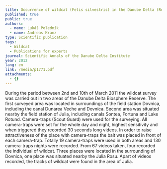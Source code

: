 ```yaml
---
title: Occurrence of wildcat (Felis silvestris) in the Danube Delta (Romania)
published: true
public: true
authors:
  - name: Lukáš Poledník
  - name: Andreas Kranz
type: Scientific publication
tags:
  - Wildcat
  - Publications for experts
journal: Scientific Annals of the Danube Delta Institute
year: 2012
lang: en
link: /media/p1771.pdf
attachments:
  - {}
---
```

During the period between 2nd and 10th of March 2011 the wildcat survey was carried out in two areas of the Danube Delta Biosphere Reserve. The first surveyed area was located in surroundings of the field station Dovnica, including the canal Dunarea Veche and Dovnica. Second area was situated nearby the field station of Julia, including canals Sontea, Fortuna and Lake Rotund. Camera-traps (Scout Guard) were used for the surveying. All camera-traps were set for the whole day and night, highest sensitivity and when triggered they recorded 30 seconds long videos. In order to raise attractiveness of the place with camera-traps the bait was placed in front of each camera-trap. Totally 19 camera-traps were used in both areas and 130 camera-traps nights were recorded. From 67 videos taken, four recorded the individual of wildcat. Three places were located in the surrounding of Dovnica, one place was situated nearby the Julia Rosu. Apart of videos recorded, the tracks of wildcat were found in the area of Julia.
